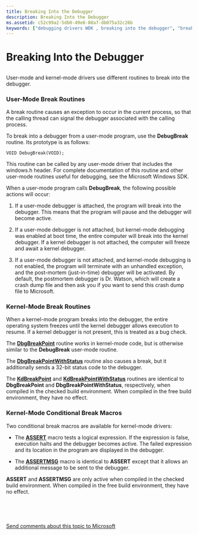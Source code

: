 ```yaml
---
title: Breaking Into the Debugger
description: Breaking Into the Debugger
ms.assetid: c52c99a2-5db0-49e8-88a7-db075a32c26b
keywords: ["debugging drivers WDK , breaking into the debugger", "breaking into the debugger WDK", "user-mode break routines WDK", "kernel-mode break routines WDK", "break routines WDK", "conditional break macros WDK", "break macros WDK", "routines WDK debugging , break"]
---
```


# Breaking Into the Debugger


## <span id="ddk_breaking_into_the_debugger_tools"></span><span id="DDK_BREAKING_INTO_THE_DEBUGGER_TOOLS"></span>


User-mode and kernel-mode drivers use different routines to break into the debugger.

### <span id="user_mode_break_routines"></span><span id="USER_MODE_BREAK_ROUTINES"></span>User-Mode Break Routines

A break routine causes an exception to occur in the current process, so that the calling thread can signal the debugger associated with the calling process.

To break into a debugger from a user-mode program, use the **DebugBreak** routine. Its prototype is as follows:

```
VOID DebugBreak(VOID);
```

This routine can be called by any user-mode driver that includes the windows.h header. For complete documentation of this routine and other user-mode routines useful for debugging, see the Microsoft Windows SDK.

When a user-mode program calls **DebugBreak**, the following possible actions will occur:

1.  If a user-mode debugger is attached, the program will break into the debugger. This means that the program will pause and the debugger will become active.

2.  If a user-mode debugger is not attached, but kernel-mode debugging was enabled at boot time, the entire computer will break into the kernel debugger. If a kernel debugger is not attached, the computer will freeze and await a kernel debugger.

3.  If a user-mode debugger is not attached, and kernel-mode debugging is not enabled, the program will terminate with an unhandled exception, and the post-mortem (just-in-time) debugger will be activated. By default, the postmortem debugger is Dr. Watson, which will create a crash dump file and then ask you if you want to send this crash dump file to Microsoft.

### <span id="kernel_mode_break_routines"></span><span id="KERNEL_MODE_BREAK_ROUTINES"></span>Kernel-Mode Break Routines

When a kernel-mode program breaks into the debugger, the entire operating system freezes until the kernel debugger allows execution to resume. If a kernel debugger is not present, this is treated as a bug check.

The [**DbgBreakPoint**](https://msdn.microsoft.com/library/windows/hardware/ff543626) routine works in kernel-mode code, but is otherwise similar to the **DebugBreak** user-mode routine.

The [**DbgBreakPointWithStatus**](https://msdn.microsoft.com/library/windows/hardware/ff543629) routine also causes a break, but it additionally sends a 32-bit status code to the debugger.

The [**KdBreakPoint**](https://msdn.microsoft.com/library/windows/hardware/ff548063) and [**KdBreakPointWithStatus**](https://msdn.microsoft.com/library/windows/hardware/ff548065) routines are identical to **DbgBreakPoint** and **DbgBreakPointWithStatus**, respectively, when compiled in the checked build environment. When compiled in the free build environment, they have no effect.

### <span id="kernel_mode_conditional_break_macros"></span><span id="KERNEL_MODE_CONDITIONAL_BREAK_MACROS"></span>Kernel-Mode Conditional Break Macros

Two conditional break macros are available for kernel-mode drivers:

-   The [**ASSERT**](https://msdn.microsoft.com/library/windows/hardware/ff542107) macro tests a logical expression. If the expression is false, execution halts and the debugger becomes active. The failed expression and its location in the program are displayed in the debugger.

-   The [**ASSERTMSG**](https://msdn.microsoft.com/library/windows/hardware/ff542113) macro is identical to **ASSERT** except that it allows an additional message to be sent to the debugger.

**ASSERT** and **ASSERTMSG** are only active when compiled in the checked build environment. When compiled in the free build environment, they have no effect.

 

 

[Send comments about this topic to Microsoft](mailto:wsddocfb@microsoft.com?subject=Documentation%20feedback%20[devtest\devtest]:%20Breaking%20Into%20the%20Debugger%20%20RELEASE:%20%2811/17/2016%29&body=%0A%0APRIVACY%20STATEMENT%0A%0AWe%20use%20your%20feedback%20to%20improve%20the%20documentation.%20We%20don't%20use%20your%20email%20address%20for%20any%20other%20purpose,%20and%20we'll%20remove%20your%20email%20address%20from%20our%20system%20after%20the%20issue%20that%20you're%20reporting%20is%20fixed.%20While%20we're%20working%20to%20fix%20this%20issue,%20we%20might%20send%20you%20an%20email%20message%20to%20ask%20for%20more%20info.%20Later,%20we%20might%20also%20send%20you%20an%20email%20message%20to%20let%20you%20know%20that%20we've%20addressed%20your%20feedback.%0A%0AFor%20more%20info%20about%20Microsoft's%20privacy%20policy,%20see%20http://privacy.microsoft.com/default.aspx. "Send comments about this topic to Microsoft")




